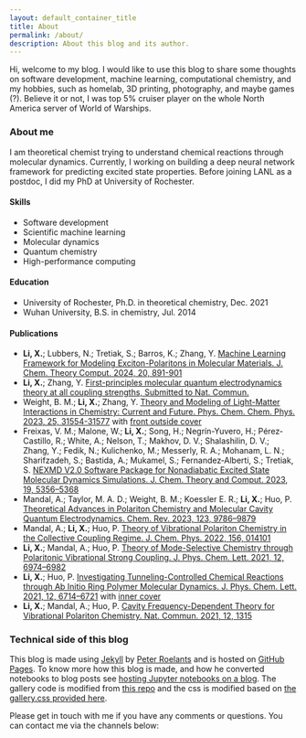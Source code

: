 ```yaml
---
layout: default_container_title
title: About
permalink: /about/
description: About this blog and its author.
---
```


Hi, welcome to my blog. I would like to use this blog to share some thoughts on
software development, machine learning, computational chemistry, and my hobbies,
such as homelab, 3D printing, photography, and maybe games (?). Believe it or
not, I was top 5% cruiser player on the whole North America server of World of
Warships.

### About me

I am theoretical chemist trying to understand chemical reactions through
molecular dynamics. Currently, I working on building a deep neural network
framework for predicting excited state properties. Before joining LANL as a
postdoc, I did my PhD at University of Rochester.

#### Skills

* Software development
* Scientific machine learning
* Molecular dynamics
* Quantum chemistry
* High-performance computing

#### Education

* University of Rochester, Ph.D. in theoretical chemistry, Dec. 2021
* Wuhan University, B.S. in chemistry, Jul. 2014

#### Publications

* **Li, X.**; Lubbers, N.; Tretiak, S.; Barros, K.; Zhang, Y. [Machine Learning
  Framework for Modeling Exciton-Polaritons in Molecular Materials. J. Chem.
  Theory Comput. 2024, 20,
  891-901](https://pubs.acs.org/doi/full/10.1021/acs.jctc.3c01068)
* **Li, X.**; Zhang, Y. [First-principles molecular quantum electrodynamics
  theory at all coupling strengths, Submitted to Nat.
  Commun.](https://arxiv.org/abs/2310.18228)
* Weight, B. M.; **Li, X.**; Zhang, Y. [Theory and Modeling of Light-Matter
  Interactions in Chemistry: Current and Future. Phys. Chem. Chem. Phys. 2023,
  25,
  31554-31577](https://pubs.rsc.org/en/content/articlehtml/2023/cp/d3cp01415k)
  with [front outside cover](https://doi.org/10.1039/D3CP90238B)
* Freixas, V. M.; Malone, W.; **Li, X.**; Song, H.; Negrín-Yuvero, H.;
  Pérez‐Castillo, R.; White, A.; Nelson, T.; Makhov, D. V.; Shalashilin, D. V.;
  Zhang, Y.; Fedik, N.; Kulichenko, M.; Messerly, R. A.; Mohanam, L. N.;
  Sharifzadeh, S.; Bastida, A.; Mukamel, S.; Fernandez‐Alberti, S.; Tretiak, S.
  [NEXMD V2.0 Software Package for Nonadiabatic Excited State Molecular Dynamics
  Simulations. J. Chem. Theory and Comput. 2023, 19,
  5356–5368](https://pubs.acs.org/doi/10.1021/acs.jctc.3c00583)
* Mandal, A.; Taylor, M. A. D.; Weight, B. M.; Koessler E. R.; **Li, X.**; Huo,
  P. [Theoretical Advances in Polariton Chemistry and Molecular Cavity Quantum
  Electrodynamics. Chem. Rev. 2023, 123,
  9786–9879](https://pubs.acs.org/doi/full/10.1021/acs.chemrev.2c00855) 
* Mandal, A.; **Li, X.**; Huo, P. [Theory of Vibrational Polariton Chemistry in
  the Collective Coupling Regime. J. Chem. Phys. 2022, 156,
  014101](https://doi.org/10.1063/5.0074106)
* **Li, X.**; Mandal, A.; Huo, P. [Theory of Mode-Selective Chemistry through
  Polaritonic Vibrational Strong Coupling. J. Phys. Chem. Lett. 2021, 12,
  6974–6982](https://pubs.acs.org/doi/full/10.1021/acs.jpclett.1c01847)
* **Li, X.**; Huo, P. [Investigating Tunneling-Controlled Chemical Reactions
  through Ab Initio Ring Polymer Molecular Dynamics. J. Phys. Chem. Lett. 2021,
  12, 6714–6721](https://pubs.acs.org/doi/full/10.1021/acs.jpclett.1c01630) with
  [inner cover](https://pubs.acs.org/cms/10.1021/jpclcd.2021.12.issue-28/asset/jpclcd.2021.12.issue-28.xlargecover-2.jpg)
* **Li, X.**; Mandal, A.; Huo, P. [Cavity Frequency-Dependent Theory for
  Vibrational Polariton Chemistry. Nat. Commun. 2021, 12,
  1315](https://www.nature.com/articles/s41467-021-21610- )


### Technical side of this blog

This blog is made using
[Jekyll](https://help.github.com/articles/using-jekyll-with-pages/) by
[Peter Roelants](https://github.com/peterroelants) and is hosted on
[GitHub Pages](https://pages.github.com/). To know more how this blog
is made, and how he converted notebooks to blog posts see
[hosting Jupyter notebooks on a
blog](https://peterroelants.github.io/posts/about-this-blog/).
The gallery code is modified from [this
repo](https://github.com/opieters/jekyll-image-gallery-example) and the css is
modified based on [the gallery.css provided
here](https://github.com/mtailanian/mtailanian.github.io).

Please get in touch with me if you have any comments or questions. You can contact me via the channels below:

<span>
	<a href="https://github.com/tautomer" target="_blank"><i class="fab fa-github fa-3x"></i></a>
	<a href="https://twitter.com/XinyangLiChem" target="_blank"><i class="fab fa-twitter fa-3x"></i></a>
	<a href="https://www.instagram.com/ringpolymer/" target="_blank"><i class="fab fa-instagram fa-3x"></i></a>
	<a href="mailto:lix@lanl.gov" target="_blank"><i class="fas fa-envelope-square fa-3x"></i></a>
</span>
